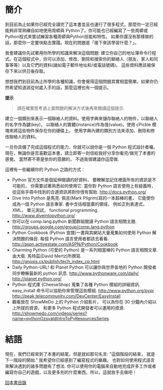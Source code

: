 # 簡介 #

到目前為止如果你已經完全讀完了這本書並且也運行了很多程式，那麼你一定已經能夠非常熟練自如地使用周蟒與 Python了。你可能也已經編寫了一些周蟒或Python程式來嘗試練習各種周蟒與Python技能和特性。
如果你還沒有那樣做的話，那麼你一定要快點去實踐。現在的問題是「接下來該學習什麼？」。

我會建議你先試著用你所學的知識來解決這個問題: 建立你自己的地址簿命令行程式。在這個程式中，你可以添加、修改、刪除和搜索你的聯絡人（朋友、家人和同事等等）以及它們的資料(諸如電子郵件地址和/或電話號碼)。
這些資料應該被保存下來以供日後存取。

想想我們到目前為止所學的各種知識，你會覺得這個問題其實相當簡單。如果你仍然希望知道該從何處入手的話，那麼這裡也有一個提示。

**提示**

> 請在確實思考過上面問題的解決方式後再來閱讀這個提示.

建立一個類別來表示一個聯絡人的資料。使用字典來儲存聯絡人的物件，以聯絡人的名字作為鍵(key)， 以聯絡人的實體(instance)作為值(value)。使用 cPickle 模塊來將這些物件保存在你的硬碟上。
使用字典內建的類別方法來添加、刪除和修改聯絡人的資料。

一旦你具備了完成這個程式的能力，你就可以說你是一個 Python 程式設計者囉。現在，無論你是否喜歡這本書，請立即寄一封信給我好分享你看完/做完了本書的感覺。
當然寄不寄是依你的意願的， 不過我很建議你這麼做.

這裡有一些繼續你的 Python 之路的方式：

  * Python 官方文件是個延伸閱讀的好資料， 要瞭解並記住裡面所有的資訊是不可能的， 你需要試著熟悉如何使用它. 當你對 Python 語言使用上有疑義時， 從這些手冊中找到的合適資訊將對你很有幫助. http://docs.python.org/
  * Dive Into Python 是馬克. 佩吉(Mark Pilgrim)寫的一本超棒的書， 它能使你成為一個 Python 語言專家. 書中含括相當廣的領域， 例如正則表達式， XML， 單元測試， functional programming. http://www.diveintopython.org/
  * 你可以在 comp.lang.python 新聞群組閱讀 Python 語言相關主題. http://groups.google.com/group/comp.lang.python
  * Python Cookbook (Python 食譜)一書與其網站大量蒐集如何使用 Python 解決問題的條目. 每個 Python 語言使用者都該去看看. http://aspn.activestate.com/ASPN/Python/Cookbook
  * Charming Python (可愛的 Python) 是一系列相當棒的 Python 語言相關文章. 由大衛. 馬特茲(David Mertz)所撰寫. http://gnosis.cx/publish/tech_index_cp.html
  * Daily Python-URL! 和 Planet Python 可以讓你與世界各地的 Python 開發者同步瞭解最新的 python 訊息. http://www.pythonware.com/daily/ http://planet.python.org/
  * Python 程式庫 (CheeseShop) 蒐集了各種 Python 模組的詳細資訊. easy\_install 命令可以協助你來管理這些模組. http://www.python.org/pypi http://peak.telecommunity.com/DevCenter/EasyInstall
  * 觀看放在 ShowMeDo 上的 Python 介紹影片， 可以為你在 30 分鐘內介紹以上所提的資源， 和更多 Python 程式開發者可以運用的資源. http://showmedo.com/videos/series?name=pythonOzsvaldIntroToPyResourcesSeries

# 結語 #

現在，我們已經來到了本書的結尾，但是就如那句名言: "這個階段的結束， 就是下一階段的開始." 我希望你已經感到了編寫程式的樂趣。
也對如何使用程式語言來解決遇到的諸多問題有了想法. 你可以使用你的電腦來自動地完成許多工作或者編寫你自己的遊戲，以及更多別的什麼東西。所以，這就放手去做吧！

[回本書目錄](ByteOfZhpy.md)